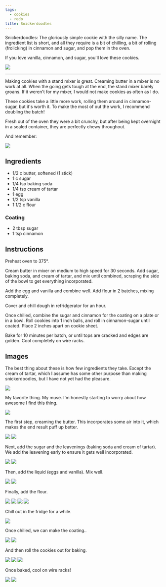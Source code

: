 ```yaml
---
tags:
  - cookies
  - redo
title: Snickerdoodles
---
```


Snickerdoodles: The gloriously simple cookie with the silly name. The
ingredient list is short, and all they require is a bit of chilling, a bit of
rolling (frolicking) in cinnamon and sugar, and pop them in the oven.

If you love vanilla, cinnamon, and sugar, you'll love these cookies.

![](/recipe/2015/05/03/snickerdoodles/baked-cookies-3.jpg)

---

Making cookies with a stand mixer is great. Creaming butter in a mixer is no
work at all. When the going gets tough at the end, the stand mixer barely
groans. If it weren't for my mixer, I would not make cookies as often as I do.

These cookies take a little more work, rolling them around in cinnamon-sugar,
but it's worth it. To make the most of out the work, I recommend doubling
the batch!

Fresh out of the oven they were a bit crunchy, but after being kept overnight
in a sealed container, they are perfectly chewy throughout.

And remember:

![](http://i.imgur.com/n2MHvI8.jpg)

## Ingredients

* 1/2 c butter, softened (1 stick)
* 1 c sugar
* 1/4 tsp baking soda
* 1/4 tsp cream of tartar
* 1 egg
* 1/2 tsp vanilla
* 1 1/2 c flour

### Coating

* 2 tbsp sugar
* 1 tsp cinnamon

## Instructions

Preheat oven to 375°.

Cream butter in mixer on medium to high speed for 30 seconds. Add sugar, baking soda,
and cream of tartar, and mix until combined, scraping the side of the bowl to get
everything incorporated.

Add the egg and vanilla and combine well. Add flour in 2 batches, mixing completely.

Cover and chill dough in refridgerator for an hour.

Once chilled, combine the sugar and cinnamon for the coating on a plate or in a bowl.
Roll cookies into 1 inch balls, and roll in cinnamon-sugar until coated. Place 2 inches
apart on cookie sheet.

Bake for 10 minutes per batch, or until tops are cracked and edges are golden. Cool
completely on wire racks.

## Images

The best thing about these is how few ingredients they take. Except the cream
of tartar, which I assume has some other purpose than making snickerdoodles,
but I have not yet had the pleasure.

![](ingredients.jpg)

My favorite thing. My muse. I'm honestly starting to worry about how awesome
I find this thing.

![](mixer.jpg)

The first step, creaming the butter. This incorporates some air into it, which makes
the end result puff up better.

![](cream-butter-1.jpg)
![](cream-butter-2.jpg)

Next, add the sugar and the leavenings (baking soda and cream of tartar). We add the
leavening early to ensure it gets well incorporated.

![](add-sugar-1.jpg)
![](add-sugar-2.jpg)

Then, add the liquid (eggs and vanilla). Mix well.

![](add-liquid-1.jpg)
![](add-liquid-2.jpg)

Finally, add the flour.

![](add-flour-1.jpg)
![](add-flour-2.jpg)
![](add-flour-3.jpg)
![](add-flour-4.jpg)

Chill out in the fridge for a while.

![](chilling-out.jpg)

Once chilled, we can make the coating..

![](mix-cinnamon-1.jpg)
![](mix-cinnamon-2.jpg)

And then roll the cookies out for baking.

![](roll-cookies-1.jpg)
![](roll-cookies-2.jpg)
![](roll-cookies-3.jpg)

Once baked, cool on wire racks!

![](baked-cookies-1.jpg)
![](baked-cookies-2.jpg)
